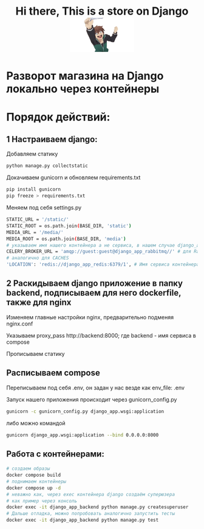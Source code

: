 <h1 align="center">Hi there, This is a store on Django
<img src="https://github.com/Yomorad/yomorad/blob/main/icons/pantsu-konosuba.gif" height="90"/></h1>

<h1>Разворот магазина на Django локально через контейнеры</h1>

<h1>Порядок действий:</h1>

<h2>1 Настраиваем django:</h2>

<p>Добавляем статику</p>

```bash
python manage.py collectstatic
```
<p>Докачиваем gunicorn и обновляем requirements.txt</p>

```bash
pip install gunicorn
pip freeze > requirements.txt
```
<p>Меняем под себя settings.py</p>

```bash
STATIC_URL = '/static/'
STATIC_ROOT = os.path.join(BASE_DIR, 'static')
MEDIA_URL = '/media/'
MEDIA_ROOT = os.path.join(BASE_DIR, 'media')
# указываем имя нашего контейнера а не сервиса, в нашем случае django_app_rabbitmq
CELERY_BROKER_URL = 'amqp://guest:guest@django_app_rabbitmq//' # для RabbitMQ
# аналогично для CACHES
'LOCATION': 'redis://django_app_redis:6379/1', # Имя сервиса контейнера Redis вместо 'localhost'
```
<h2>2 Раскидываем django приложение в папку backend, подписываем для него dockerfile, также для nginx</h2>
<p>Изменяем главные настройки nginx, предварительно подменяя nginx.conf</p>
<p>Указываем proxy_pass http://backend:8000; где backend - имя сервиса в compose</p>
<p>Прописываем статику</p>

<h2>Расписываем compose</h2>
<p>Переписываем под себя .env, он задан у нас везде как env_file: .env</p>
<p>Запуск нашего приложения происходит через gunicorn_config.py</p>

```bash
gunicorn -c gunicorn_config.py django_app.wsgi:application
```
<p>либо можно командой</p>

```bash
gunicorn django_app.wsgi:application --bind 0.0.0.0:8000
```
<h2>Работа с контейнерами:</h2>

```bash
# создаем образы
docker compose build
# поднимаем контейнеры
docker compose up -d
# неважно как, через exec контейнера django создаём суперюзера
# как пример через консоль 
docker exec -it django_app_backend python manage.py createsuperuser
# Дальше отладка, можно попробовать аналогично запустить тесты 
docker exec -it django_app_backend python manage.py test
```


